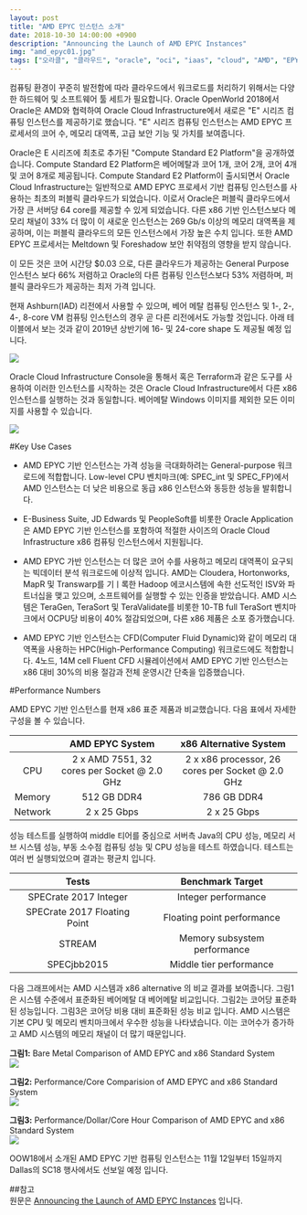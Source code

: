 ```yaml
---
layout: post
title: "AMD EPYC 인스턴스 소개"
date: 2018-10-30 14:00:00 +0900
description: "Announcing the Launch of AMD EPYC Instances"
img: "amd_epyc01.jpg"
tags: ["오라클", "클라우드", "oracle", "oci", "iaas", "cloud", "AMD", "EPYC", "instance"] 
---
```


컴퓨팅 환경이 꾸준히 발전함에 따라 클라우드에서 워크로드를 처리하기 위해서는 다양한 하드웨어 및 소프트웨어 툴 세트가 필요합니다. Oracle OpenWorld 2018에서 Oracle은 AMD와 협력하여 Oracle Cloud Infrastructure에서 새로은 "E" 시리즈 컴퓨팅 인스턴스를 제공하기로 했습니다. "E" 시리즈 컴퓨팅 인스턴스는 AMD EPYC 프로세서의 코어 수, 메모리 대역폭, 고급 보안 기능 및 가치를 보여줍니다.

Oracle은 E 시리즈에 최초로 추가된 "Compute Standard E2 Platform"을 공개하였습니다. Compute Standard E2 Platform은 베어메탈과 코어 1개, 코어 2개, 코어 4개 및 코어 8개로 제공됩니다. Compute Standard E2 Platform이 출시되면서 Oracle Cloud Infrastructure는 일반적으로 AMD EPYC 프로세서 기반 컴퓨팅 인스턴스를 사용하는 최초의 퍼블릭 클라우드가 되었습니다. 이로서 Oracle은 퍼블릭 클라우드에서 가장 큰 서버당 64 core를 제공할 수 있게 되었습니다. 다른 x86 기반 인스턴스보다 메모리 채널이 33% 더 많이 이 새로운 인스턴스는 269 Gb/s 이상의 메모리 대역폭을 제공하며, 이는 퍼블릭 클라우드의 모든 인스턴스에서 가장 높은 수치 입니다. 또한 AMD EPYC 프로세서는 Meltdown 및 Foreshadow 보안 취약점의 영향을 받지 않습니다.

이 모든 것은 코어 시간당 $0.03 으로, 다른 클라우드가 제공하는 General Purpose 인스턴스 보다 66% 저렴하고 Oracle의 다른 컴퓨팅 인스턴스보다 53% 저렴하며, 퍼블릭 클라우드가 제공하는 최저 가격 입니다.

현재 Ashburn(IAD) 리전에서 사용할 수 있으며, 베어 메탈 컴퓨팅 인스턴스 및 1-, 2-, 4-, 8-core VM 컴퓨팅 인스턴스의 경우 곧 다른 리전에서도 가능할 것입니다. 아래 테이블에서 보는 것과 같이 2019년 상반기에 16- 및 24-core shape 도 제공될 예정 입니다.

![]({{site.baseurl}}/assets/img/amd_epyc02.png)

Oracle Cloud Infrastructure Console을 통해서 혹은 Terraform과 같은 도구를 사용하여 이러한 인스턴스를 시작하는 것은 Oracle Cloud Infrastructure에서 다른 x86 인스턴스를 실행하는 것과 동일합니다. 베어메탈 Windows 이미지를 제외한 모든 이미지를 사용할 수 있습니다.

![]({{site.baseurl}}/assets/img/amd_epyc03.png)


#Key Use Cases

* AMD EPYC 기반 인스턴스는 가격 성능을 극대화하려는 General-purpose 워크로드에 적합합니다. Low-level CPU 벤치마크(예: SPEC_int 및 SPEC_FP)에서 AMD 인스턴스는 더 낮은 비용으로 동급 x86 인스턴스와 동등한 성능을 발휘합니다.

* E-Business Suite, JD Edwards 및 PeopleSoft를 비롯한 Oracle Application은 AMD EPYC 기반 인스턴스를 포함하여 적절한 사이즈의 Oracle Cloud Infrastructure x86 컴퓨팅 인스턴스에서 지원됩니다.

* AMD EPYC 가반 인스턴스는 더 많은 코어 수를 사용하고 메모리 대역폭이 요구되는 빅데이터 분석 워크로드에 이상적 입니다. AMD는 Cloudera, Hortonworks, MapR 및 Transwarp를 기ㅣ록한 Hadoop 에코시스템에 속한 선도적인 ISV와 파트너십을 맺고 있으며, 소프트웨어를 실행할 수 있는 인증을 받았습니다. AMD 시스템은 TeraGen, TeraSort 및 TeraValidate를 비롯한 10-TB full TeraSort 벤치마크에서 OCPU당 비용이 40% 절감되었으며, 다른 x86 제품은 소포 증가했습니다.

* AMD EPYC 기반 인스턴스는 CFD(Computer Fluid Dynamic)와 같이 메모리 대역폭을 사용하는 HPC(High-Performance Computing) 워크로드에도 적합합니다. 4노드, 14M cell Fluent CFD 시뮬레이션에서 AMD EPYC 기반 인스턴스는 x86 대비 30%의 비용 절감과 전체 운영시간 단축을 입증했습니다.


#Performance Numbers

AMD EPYC 기반 인스턴스를 현재 x86 표준 제품과 비교했습니다. 다음 표에서 자세한 구성을 볼 수 있습니다.

|             |AMD EPYC System                            |x86 Alternative System                          |
|:-----------:|:-----------------------------------------:|:----------------------------------------------:|
|CPU          |2 x AMD 7551, 32 cores per Socket @ 2.0 GHz|2 x x86 processor, 26 cores per Socket @ 2.0 GHz|
|Memory       |512 GB DDR4                                |786 GB DDR4                                     |
|Network      |2 x 25 Gbps                                |2 x 25 Gbps                                     |

성능 테스트를 실행하여 middle 티어를 중심으로 서버측 Java의 CPU 성능, 메모리 서브 시스템 성능, 부동 소수점 컴퓨팅 성능 및 CPU 성능을 테스트 하였습니다. 테스트는 여러 번 실행되었으며 결과는 평균치 입니다.

|Tests                        |Benchmark Target             |
|:---------------------------:|:---------------------------:|
|SPECrate 2017 Integer        |Integer performance          |
|SPECrate 2017 Floating Point |Floating point performance   |
|STREAM                       |Memory subsystem performance |
|SPECjbb2015                  |Middle tier performance      |

다음 그래프에서는 AMD 시스템과 x86 alternative 의 비교 결과를 보여줍니다. 그림1은 시스템 수준에서 표준화된 베어메탈 대 베어메탈 비교입니다. 그림2는 코어당 표준화된 성능입니다. 그림3은 코어당 비용 대비 표준화된 성능 비교 입니다. AMD 시스템은 기본 CPU 및 메모리 벤치마크에서 우수한 성능을 나타냈습니다. 이는 코어수가 증가하고 AMD 시스템의 메모리 채널이 더 많기 때문입니다.

**그림1:** Bare Metal Comparison of AMD EPYC and x86 Standard System<br>
![]({{site.baseurl}}/assets/img/amd_epyc04.jpg)

**그림2:** Performance/Core Comparision of AMD EPYC and x86 Standard System<br>
![]({{site.baseurl}}/assets/img/amd_epyc05.jpg)

**그림3:** Performance/Dollar/Core Hour Comparison of AMD EPYC and x86 Standard System<br>
![]({{site.baseurl}}/assets/img/amd_epyc06.jpg)


OOW18에서 소개된 AMD EPYC 기반 컴퓨팅 인스턴스는 11월 12일부터 15일까지 Dallas의 SC18 행사에서도 선보일 예정 입니다.


##참고<br>
원문은 [Announcing the Launch of AMD EPYC Instances](https://blogs.oracle.com/cloud-infrastructure/announcing-the-launch-of-amd-epyc-instances) 입니다.
